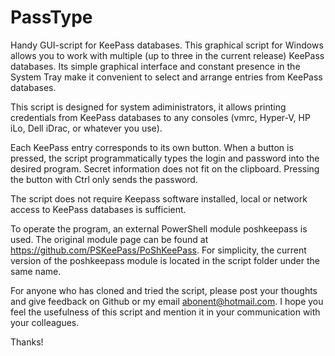 # PassType
Handy GUI-script for KeePass databases.
This graphical script for Windows allows you to work with multiple (up to three in the current release) KeePass databases. Its simple graphical interface and constant presence in the System Tray make it convenient to select and arrange entries from KeePass databases.

This script is designed for system adiministrators, it allows printing credentials from KeePass databases to any consoles (vmrc, Hyper-V, HP iLo, Dell iDrac, or whatever you use).

Each KeePass entry corresponds to its own button. When a button is pressed, the script programmatically types the login and password into the desired program. Secret information does not fit on the clipboard. Pressing the button with Ctrl only sends the password.

The script does not require Keepass software installed, local or network access to KeePass databases is sufficient.

To operate the program, an external PowerShell module poshkeepass is used. The original module page can be found at https://github.com/PSKeePass/PoShKeePass. For simplicity, the current version of the poshkeepass module is located in the script folder under the same name.

For anyone who has cloned and tried the script, please post your thoughts and give feedback on Github or my email abonent@hotmail.com.
I hope you feel the usefulness of this script and mention it in your communication with your colleagues.

Thanks!
